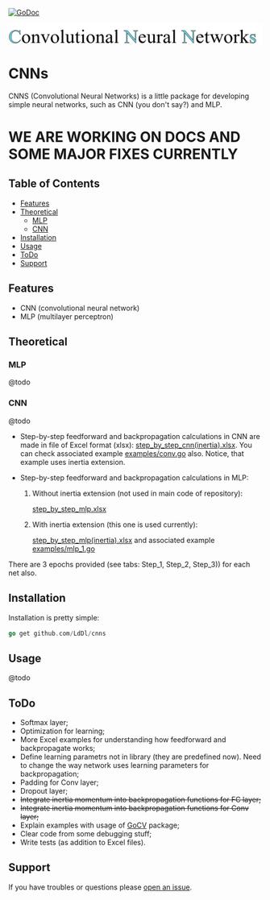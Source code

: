 [![GoDoc](https://godoc.org/github.com/golang/gddo?status.svg)](https://godoc.org/github.com/LdDl/cnns/nns)

![alt text](https://raw.githubusercontent.com/LdDl/cnns/master/cnns_png.png)

# CNNs #
CNNS (Convolutional Neural Networks) is a little package for developing simple neural networks, such as CNN (you don't say?) and MLP.

# WE ARE WORKING ON DOCS AND SOME MAJOR FIXES CURRENTLY

## Table of Contents

- [Features](#features)
- [Theoretical](#theoretical)
    - [MLP](#mlp)
    - [CNN](#cnn)
- [Installation](#installation)
- [Usage](#usage)
- [ToDo](#todo)
- [Support](#support)

## Features

- CNN (convolutional neural network)
- MLP (multilayer perceptron)

## Theoretical

### MLP
@todo
### CNN
@todo

* Step-by-step feedforward and backpropagation calculations in CNN are made in file of Excel format (xlsx): [step_by_step_cnn(inertia).xlsx](https://github.com/LdDl/cnns/blob/master/step_by_step_cnn(inertia).xlsx). You can check associated example [examples/conv.go](https://github.com/LdDl/cnns/blob/master/examples/conv.go) also. Notice, that example uses inertia extension. 

* Step-by-step feedforward and backpropagation calculations in MLP:
    1) Without inertia extension (not used in main code of repository):

        [step_by_step_mlp.xlsx](https://github.com/LdDl/cnns/blob/master/step_by_step_mlp.xlsx)
    2) With inertia extension (this one is used currently):

        [step_by_step_mlp(inertia).xlsx](https://github.com/LdDl/cnns/blob/master/step_by_step_mlp(inertia).xlsx)
        and associated example [examples/mlp_1.go](https://github.com/LdDl/cnns/blob/master/examples/mlp_1.go)

There are 3 epochs provided (see tabs: Step_1, Step_2, Step_3)) for each net also.

## Installation

Installation is pretty simple:
```go
go get github.com/LdDl/cnns
```

## Usage

@todo

## ToDo

- Softmax layer;
- Optimization for learning;
- More Excel examples for understanding how feedforward and backpropagate works;
- Define learning parametrs not in library (they are predefined now). Need to change the way network uses learning parameters for backpropagation;
- Padding for Conv layer;
- Dropout layer;
- ~~Integrate inertia momentum into backpropagation functions for FC layer;~~
- ~~Integrate inertia momentum into backpropagation functions for Conv layer;~~
- Explain examples with usage of [GoCV](https://github.com/hybridgroup/gocv/#gocv) package;
- Clear code from some debugging stuff;
- Write tests (as addition to Excel files).

## Support

If you have troubles or questions please [open an issue](https://github.com/LdDl/cnns/issues/new).